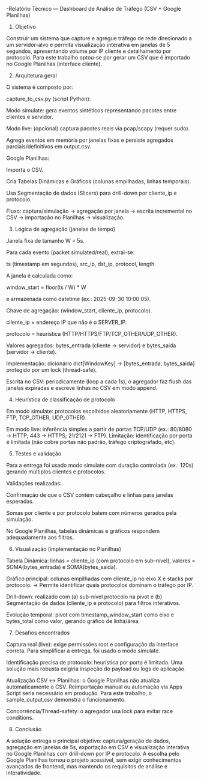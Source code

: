 
-Relatório Técnico — Dashboard de Análise de Tráfego (CSV + Google Planilhas)
1. Objetivo

Construir um sistema que capture e agregue tráfego de rede direcionado a um servidor-alvo e permita visualização interativa em janelas de 5 segundos, apresentando volume por IP cliente e detalhamento por protocolo. Para este trabalho optou-se por gerar um CSV que é importado no Google Planilhas (interface cliente).

2. Arquitetura geral

O sistema é composto por:

capture_to_csv.py (script Python):

Modo simulate: gera eventos sintéticos representando pacotes entre clientes e servidor.

Modo live: (opcional) captura pacotes reais via pcap/scapy (requer sudo).

Agrega eventos em memória por janelas fixas e persiste agregados parciais/definitivos em output.csv.

Google Planilhas:

Importa o CSV.

Cria Tabelas Dinâmicas e Gráficos (colunas empilhadas, linhas temporais).

Usa Segmentação de dados (Slicers) para drill-down por cliente_ip e protocolo.

Fluxo: captura/simulação → agregação por janela → escrita incremental no CSV → importação no Planilhas → visualização.

3. Lógica de agregação (janelas de tempo)

Janela fixa de tamanho W = 5s.

Para cada evento (packet simulated/real), extrai-se:

ts (timestamp em segundos), src_ip, dst_ip, protocol, length.

A janela é calculada como:

window_start = floor(ts / W) * W

e armazenada como datetime (ex.: 2025-09-30 10:00:05).

Chave de agregação: (window_start, cliente_ip, protocolo).

cliente_ip = endereço IP que não é o SERVER_IP.

protocolo = heurística (HTTP/HTTPS/FTP/TCP_OTHER/UDP_OTHER).

Valores agregados: bytes_entrada (cliente → servidor) e bytes_saida (servidor → cliente).

Implementação: dicionário dict[WindowKey] -> [bytes_entrada, bytes_saida] protegido por um lock (thread-safe).

Escrita no CSV: periodicamente (loop a cada 1s), o agregador faz flush das janelas expiradas e escreve linhas no CSV em modo append.

4. Heurística de classificação de protocolo

Em modo simulate: protocolos escolhidos aleatoriamente (HTTP, HTTPS, FTP, TCP_OTHER, UDP_OTHER).

Em modo live: inferência simples a partir de portas TCP/UDP (ex.: 80/8080 → HTTP; 443 → HTTPS; 21/2121 → FTP).
Limitação: identificação por porta é limitada (não cobre portas não padrão, tráfego criptografado, etc).

5. Testes e validação

Para a entrega foi usado modo simulate com duração controlada (ex.: 120s) gerando múltiplos clientes e protocolos.

Validações realizadas:

Confirmação de que o CSV contém cabeçalho e linhas para janelas esperadas.

Somas por cliente e por protocolo batem com números gerados pela simulação.

No Google Planilhas, tabelas dinâmicas e gráficos respondem adequadamente aos filtros.

6. Visualização (implementação no Planilhas)

Tabela Dinâmica: linhas = cliente_ip (com protocolo em sub-nível), valores = SOMA(bytes_entrada) e SOMA(bytes_saida).

Gráfico principal: colunas empilhadas com cliente_ip no eixo X e stacks por protocolo.
→ Permite identificar quais protocolos dominam o tráfego por IP.

Drill-down: realizado com (a) sub-nível protocolo na pivot e (b) Segmentação de dados (cliente_ip e protocolo) para filtros interativos.

Evolução temporal: pivot com timestamp_window_start como eixo e bytes_total como valor, gerando gráfico de linha/área.

7. Desafios encontrados

Captura real (live): exige permissões root e configuração da interface correta. Para simplificar a entrega, foi usado o modo simulate.

Identificação precisa de protocolo: heurística por porta é limitada. Uma solução mais robusta exigiria inspeção do payload ou logs de aplicação.

Atualização CSV ↔ Planilhas: o Google Planilhas não atualiza automaticamente o CSV. Reimportação manual ou automação via Apps Script seria necessário em produção. Para este trabalho, o sample_output.csv demonstra o funcionamento.

Concorrência/Thread-safety: o agregador usa lock para evitar race conditions.

8. Conclusão

A solução entrega o principal objetivo: captura/geração de dados, agregação em janelas de 5s, exportação em CSV e visualização interativa no Google Planilhas com drill-down por IP e protocolo.
A escolha pelo Google Planilhas tornou o projeto acessível, sem exigir conhecimentos avançados de frontend, mas mantendo os requisitos de análise e interatividade.

